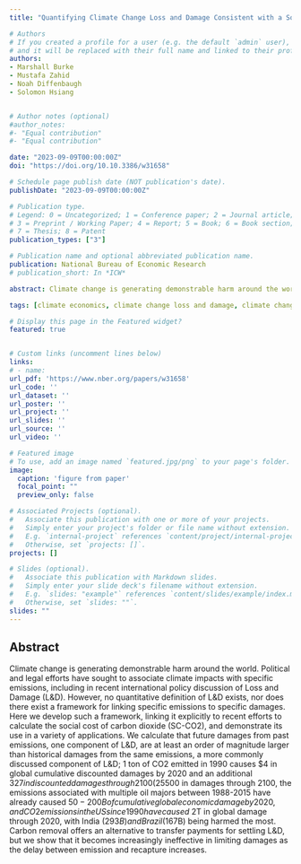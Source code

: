 ```yaml
---
title: "Quantifying Climate Change Loss and Damage Consistent with a Social Cost of Greenhouse Gases"

# Authors
# If you created a profile for a user (e.g. the default `admin` user), write the username (folder name) here 
# and it will be replaced with their full name and linked to their profile.
authors:
- Marshall Burke
- Mustafa Zahid
- Noah Diffenbaugh
- Solomon Hsiang


# Author notes (optional)
#author_notes:
#- "Equal contribution"
#- "Equal contribution"

date: "2023-09-09T00:00:00Z"
doi: "https://doi.org/10.10.3386/w31658"

# Schedule page publish date (NOT publication's date).
publishDate: "2023-09-09T00:00:00Z"

# Publication type.
# Legend: 0 = Uncategorized; 1 = Conference paper; 2 = Journal article;
# 3 = Preprint / Working Paper; 4 = Report; 5 = Book; 6 = Book section;
# 7 = Thesis; 8 = Patent
publication_types: ["3"]

# Publication name and optional abbreviated publication name.
publication: National Bureau of Economic Research
# publication_short: In *ICW*

abstract: Climate change is generating demonstrable harm around the world. Political and legal efforts have sought to associate climate impacts with specific emissions, including in recent international policy discussion of Loss and Damage (L&D). However, no quantitative definition of L&D exists, nor does there exist a framework for linking specific emissions to specific damages. Here we develop such a framework, linking it explicitly to recent efforts to calculate the social cost of carbon dioxide (SC-CO2), and demonstrate its use in a variety of applications. We calculate that future damages from past emissions, one component of L&D, are at least an order of magnitude larger than historical damages from the same emissions, a more commonly discussed component of L&D; 1 ton of CO2 emitted in 1990 causes $4 in global cumulative discounted damages by 2020 and an additional $327 in discounted damages through 2100 (2% discount rate). These estimates of past and future damages from marginal emissions can be used to calculate L&D for a range of specific emitting activities; for instance, an individual taking one long-haul flight every year for the past decade will generate ~$5500 in damages through 2100, the emissions associated with multiple oil majors between 1988-2015 have already caused $50-200B of cumulative global economic damage by 2020, and CO2 emissions in the US since 1990 have caused ~$2T in global damage through 2020, with India ($293B) and Brazil ($167B) being harmed the most. Carbon removal offers an alternative to transfer payments for settling L&D, but we show that it becomes increasingly ineffective in limiting damages as the delay between emission and recapture increases.

tags: [climate economics, climate change loss and damage, climate change]

# Display this page in the Featured widget?
featured: true


# Custom links (uncomment lines below)
links:
# - name: 
url_pdf: 'https://www.nber.org/papers/w31658'
url_code: ''
url_dataset: ''
url_poster: ''
url_project: ''
url_slides: ''
url_source: ''
url_video: ''

# Featured image
# To use, add an image named `featured.jpg/png` to your page's folder. 
image:
  caption: 'figure from paper'
  focal_point: ""
  preview_only: false

# Associated Projects (optional).
#   Associate this publication with one or more of your projects.
#   Simply enter your project's folder or file name without extension.
#   E.g. `internal-project` references `content/project/internal-project/index.md`.
#   Otherwise, set `projects: []`.
projects: []

# Slides (optional).
#   Associate this publication with Markdown slides.
#   Simply enter your slide deck's filename without extension.
#   E.g. `slides: "example"` references `content/slides/example/index.md`.
#   Otherwise, set `slides: ""`.
slides: ""
---
```

## Abstract <br>
Climate change is generating demonstrable harm around the world. Political and legal efforts have sought to associate climate impacts with specific emissions, including in recent international policy discussion of Loss and Damage (L&D). However, no quantitative definition of L&D exists, nor does there exist a framework for linking specific emissions to specific damages. Here we develop such a framework, linking it explicitly to recent efforts to calculate the social cost of carbon dioxide (SC-CO2), and demonstrate its use in a variety of applications. We calculate that future damages from past emissions, one component of L&D, are at least an order of magnitude larger than historical damages from the same emissions, a more commonly discussed component of L&D; 1 ton of CO2 emitted in 1990 causes $4 in global cumulative discounted damages by 2020 and an additional $327 in discounted damages through 2100 (2% discount rate). These estimates of past and future damages from marginal emissions can be used to calculate L&D for a range of specific emitting activities; for instance, an individual taking one long-haul flight every year for the past decade will generate ~$5500 in damages through 2100, the emissions associated with multiple oil majors between 1988-2015 have already caused $50-200B of cumulative global economic damage by 2020, and CO2 emissions in the US since 1990 have caused ~$2T in global damage through 2020, with India ($293B) and Brazil ($167B) being harmed the most. Carbon removal offers an alternative to transfer payments for settling L&D, but we show that it becomes increasingly ineffective in limiting damages as the delay between emission and recapture increases.